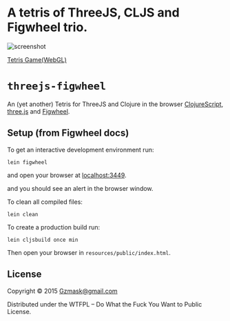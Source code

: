 # A tetris of ThreeJS, CLJS and Figwheel trio.

![screenshot](https://github.com/gzmask/tetris-cljs-figwheel/raw/master/tetris.jpg "tetris")

[Tetris Game(WebGL)](http://gzmask.github.io/tetris-cljs-figwheel)

# `threejs-figwheel`

An (yet another) Tetris for ThreeJS and Clojure in the browser [ClojureScript](https://github.com/clojure/clojurescript), [three.js](http://threejs.org/) and [Figwheel](https://github.com/bhauman/lein-figwheel).

## Setup (from Figwheel docs)

To get an interactive development environment run:

    lein figwheel

and open your browser at [localhost:3449](http://localhost:3449/).


and you should see an alert in the browser window.

To clean all compiled files:

    lein clean

To create a production build run:

    lein cljsbuild once min

Then open your browser in `resources/public/index.html`.

## License

Copyright © 2015 Gzmask@gmail.com

Distributed under the WTFPL – Do What the Fuck You Want to Public License.
